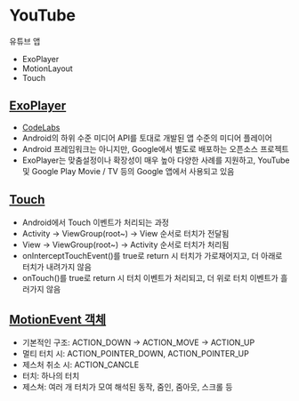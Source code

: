 # YouTube
유튜브 앱
- ExoPlayer
- MotionLayout
- Touch

## [ExoPlayer](https://developer.android.com/guide/topics/media/exoplayer?hl=ko)
  - [CodeLabs](https://developer.android.com/codelabs/exoplayer-intro?hl=ko#0)
  - Android의 하위 수준 미디어 API를 토대로 개발된 앱 수준의 미디어 플레이어
  - Android 프레임워크는 아니지만, Google에서 별도로 배포하는 오픈소스 프로젝트
  - ExoPlayer는 맞춤설정이나 확장성이 매우 높아 다양한 사례를 지원하고, YouTube 및 Google Play Movie / TV 등의 Google 앱에서 사용되고 있음

## [Touch](https://developer.android.com/training/gestures/viewgroup?hl=ko)
  - Android에서 Touch 이벤트가 처리되는 과정
  - Activity -> ViewGroup(root~) -> View 순서로 터치가 전달됨
  - View -> ViewGroup(root~) -> Activity 순서로 터치가 처리됨
  - onInterceptTouchEvent()를 true로 return 시 터치가 가로채어지고, 더 아래로 터치가 내려가지 않음
  - onTouch()를 true로 return 시 터치 이벤트가 처리되고, 더 위로 터치 이벤트가 흘러가지 않음

## [MotionEvent 객체](https://developer.android.com/reference/android/view/MotionEvent)
  - 기본적인 구조: ACTION_DOWN -> ACTION_MOVE -> ACTION_UP
  - 멀티 터치 시: ACTION_POINTER_DOWN, ACTION_POINTER_UP
  - 제스처 취소 시: ACTION_CANCLE
  - 터치: 하나의 터치
  - 제스쳐: 여러 개 터치가 모여 해석된 동작, 줌인, 줌아웃, 스크롤 등
